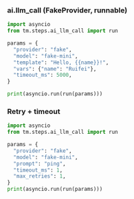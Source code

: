 ### ai.llm_call (FakeProvider, runnable)

```python
import asyncio
from tm.steps.ai_llm_call import run

params = {
  "provider": "fake",
  "model": "fake-mini",
  "template": "Hello, {{name}}!",
  "vars": {"name": "Ruifei"},
  "timeout_ms": 5000,
}

print(asyncio.run(run(params)))
```

### Retry + timeout
```python
import asyncio
from tm.steps.ai_llm_call import run

params = {
  "provider": "fake",
  "model": "fake-mini",
  "prompt": "ping",
  "timeout_ms": 1,
  "max_retries": 1,
}
print(asyncio.run(run(params)))
```
